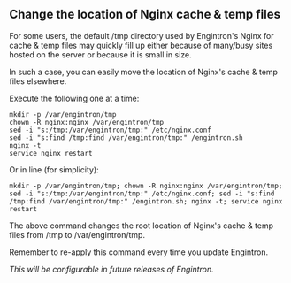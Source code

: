 ## Change the location of Nginx cache & temp files

For some users, the default /tmp directory used by Engintron's Nginx for cache & temp files may quickly fill up either because of many/busy sites hosted on the server or because it is small in size.

In such a case, you can easily move the location of Nginx's cache & temp files elsewhere.


Execute the following one at a time:

```
mkdir -p /var/engintron/tmp
chown -R nginx:nginx /var/engintron/tmp
sed -i "s:/tmp:/var/engintron/tmp:" /etc/nginx.conf
sed -i "s:find /tmp:find /var/engintron/tmp:" /engintron.sh
nginx -t
service nginx restart
```

Or in line (for simplicity):
```
mkdir -p /var/engintron/tmp; chown -R nginx:nginx /var/engintron/tmp; sed -i "s:/tmp:/var/engintron/tmp:" /etc/nginx.conf; sed -i "s:find /tmp:find /var/engintron/tmp:" /engintron.sh; nginx -t; service nginx restart
```

The above command changes the root location of Nginx's cache & temp files from /tmp to /var/engintron/tmp.

Remember to re-apply this command every time you update Engintron.

_This will be configurable in future releases of Engintron._